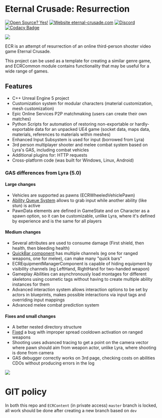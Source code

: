 # Eternal Crusade: Resurrection

[![Open Source? Yes!](https://badgen.net/badge/Open%20Source%20%3F/Yes%21/blue?icon=github)](https://github.com/JediKnightChan/EternalCrusadeResurrection/)
[![Website eternal-crusade.com](https://img.shields.io/website-up-down-green-red/https/eternal-crusade.com.svg)](https://eternal-crusade.com/)
[![Discord](https://badgen.net/badge/icon/discord?icon=discord&label)](https://discord.gg/Jzs3Bp3WCK)
[![Codacy Badge](https://app.codacy.com/project/badge/Grade/1e8058e9e34c44f88a501d0dff789ea0)](https://www.codacy.com/gh/JediKnightChan/EternalCrusadeResurrection/dashboard?utm_source=github.com&amp;utm_medium=referral&amp;utm_content=JediKnightChan/EternalCrusadeResurrection&amp;utm_campaign=Badge_Grade)

![](https://eternal-crusade.com/dist/images/ec.webp)

ECR is an attempt of resurrection of an online third-person shooter video game Eternal Crusade.

This project can be used as a template for creating a similar genre game, and ECRCommon module contains functionality
that may be useful for a wide range of games.

## Features

- C++ Unreal Engine 5 project
- Customization system for modular characters (material customization, mesh customization)
- Epic Online Services P2P matchmaking (users can create their own matches)
- Python Scripts for automation of restoring non-exportable or hardly-exportable data for an unpacked UE4 game (socket
  data, maps data, materials, references to materials within meshes)
- Enhanced Input Subsystem is used for input (borrowed from Lyra)
- 3rd person multiplayer shooter and melee combat system based on Lyra's GAS, including combat vehicles
- Additional plugins for: HTTP requests
- Cross-platform code (was built for Windows, Linux, Android)

### GAS differences from Lyra (5.0)

#### Large changes

- Vehicles are supported as pawns (ECRWheeledVehiclePawn)
- [Ability Queue System](https://github.com/JediKnightChan/EternalCrusadeResurrection/commit/d9096523e16c7203f4ac2663be893c6969a5f803)
  allows to grab input while another ability (like stun) is active
- PawnData elements are defined in GameState and on Character as a spawn option, so it can be customizable, unlike Lyra,
  where it's defined by experience and is the same for all players

#### Medium changes

- Several attributes are used to consume damage (First shield, then health, then bleeding health)
- [QuickBar component](https://github.com/JediKnightChan/EternalCrusadeResurrection/blob/master/Source/ECR/Public/Gameplay/Equipment/ECRQuickBarComponent.h)
  has multiple channels (eg one for ranged weapons, one for melee), can make many "quick bars"
- ECREquipmentManagerComponent is capable of hiding equipment by visibility channels (eg LeftHand, RightHand for
  two-handed weapon)
- Gameplay Abilities can asynchronously load montages for different skeletons using cosmetic tags without having to
  create multiple ability instances for them
- Advanced interaction system allows interaction options to be set by actors in blueprints, makes possible interactions
  via input tags and overriding input mappings
- Advanced melee combat prediction system

#### Fixes and small changes

- A better nested directory structure
- [Fixed](https://github.com/JediKnightChan/EternalCrusadeResurrection/commit/2990e9dba32ed76332775ed27df2977768a5d257)
  a bug with improper spread cooldown activation on ranged weapons
- Shooting uses advanced tracing to get a point on the camera vector where pawn should aim from weapon actor, unlike
  Lyra, where shooting is done from camera
- GAS debugger correctly works on 3rd page, checking costs on abilities CDOs without producing errors in the log

![](https://eternal-crusade.com/dist/images/github/melee_prediction.jpg)

# GIT policy

In both this repo and `ECRContent` (in private access) `master` branch is locked, all work should be done
after creating a new branch based on `dev`